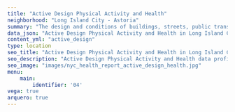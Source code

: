 ```yaml
---
title: "Active Design Physical Activity and Health"
neighborhood: "Long Island City - Astoria"
summary: "The design and conditions of buildings, streets, public transportation and parks influence physical activity, use of active transportation and other healthy behavior. A neighborhood's features can also impact the safety of its residents."
data_json: "Active Design Physical Activity and Health in Long Island City - Astoria"
content_yml: "active_design"
type: location
seo_title: "Active Design Physical Activity and Health in Long Island City - Astoria"
seo_description: "Active Design Physical Activity and Health data profile for the Long Island City - Astoria neighborhood of NYC."
seo_image: "images/nyc_health_report_active_design_health.jpg"
menu:
    main:
        identifier: '04'
vega: true
arquero: true
---
```


